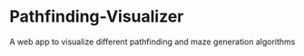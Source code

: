# Pathfinding-Visualizer
A web app to visualize different pathfinding and maze generation algorithms
